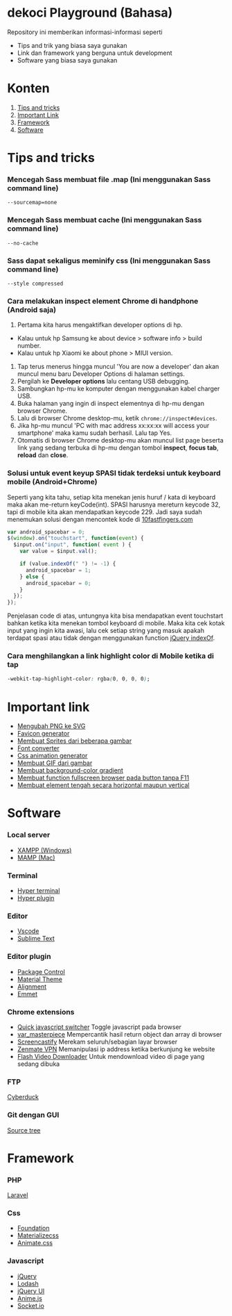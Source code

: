 # dekoci Playground (Bahasa)

Repository ini memberikan informasi-informasi seperti
- Tips and trik yang biasa saya gunakan
- Link dan framework yang berguna untuk development
- Software yang biasa saya gunakan

# Konten

1. [Tips and tricks](#tips-and-tricks)
1. [Important Link](#important-link)
1. [Framework](#framework)
1. [Software](#software)

# Tips and tricks

### Mencegah Sass membuat file .map (Ini menggunakan Sass command line)

  ```shell
  --sourcemap=none
  ```

### Mencegah Sass membuat cache (Ini menggunakan Sass command line)

  ```shell
  --no-cache
  ```

### Sass dapat sekaligus meminify css (Ini menggunakan Sass command line)

  ```shell
  --style compressed
  ```
  
### Cara melakukan inspect element Chrome di handphone (Android saja)

1. Pertama kita harus mengaktifkan developer options di hp.
  - Kalau untuk hp Samsung ke about device > software info > build number.
  - Kalau untuk hp Xiaomi ke about phone > MIUI version.
1. Tap terus menerus hingga muncul 'You are now a developer' dan akan muncul menu baru Developer Options di halaman settings.
1. Pergilah ke **Developer options** lalu centang USB debugging.
1. Sambungkan hp-mu ke komputer dengan menggunakan kabel charger USB.
1. Buka halaman yang ingin di inspect elementnya di hp-mu dengan browser Chrome.
1. Lalu di browser Chrome desktop-mu, ketik `chrome://inspect#devices`.
1. Jika hp-mu muncul 'PC with mac address xx:xx:xx will access your smartphone' maka kamu sudah berhasil. Lalu tap Yes.
1. Otomatis di browser Chrome desktop-mu akan muncul list page beserta link yang sedang terbuka di hp-mu dengan tombol **inspect**, **focus tab**, **reload** dan **close**.

### Solusi untuk event keyup SPASI tidak terdeksi untuk keyboard mobile (Android+Chrome)

Seperti yang kita tahu, setiap kita menekan jenis huruf / kata di keyboard maka akan me-return keyCode(int).
SPASI harusnya mereturn keycode 32, tapi di mobile kita akan mendapatkan keycode 229.
Jadi saya sudah menemukan solusi dengan mencontek kode di [10fastfingers.com](https://10fastfingers.com/)

```javascript
var android_spacebar = 0;
$(window).on("touchstart", function(event) {
  $input.on("input", function( event ) {
    var value = $input.val();	

    if (value.indexOf(" ") != -1) {
      android_spacebar = 1;
    } else {
      android_spacebar = 0;
    }
  });
});
```

Penjelasan code di atas, untungnya kita bisa mendapatkan event touchstart bahkan ketika kita menekan tombol keyboard di mobile. 
Maka kita cek kotak input yang ingin kita awasi, lalu cek setiap string yang masuk apakah terdapat spasi atau tidak dengan menggunakan function [jQuery indexOf](https://www.w3schools.com/jsref/jsref_indexof.asp).

### Cara menghilangkan a link highlight color di Mobile ketika di tap

```css
-webkit-tap-highlight-color: rgba(0, 0, 0, 0);
```

# Important link

- [Mengubah PNG ke SVG](http://www.online-convert.com/result/35c9d026a93397d4f529fd15f6ec3669)
- [Favicon generator](http://www.favicon-generator.org/)
- [Membuat Sprites dari beberapa gambar](http://spritegen.website-performance.org/)
- [Font converter](https://onlinefontconverter.com/)
- [Css animation generator](http://cssanimate.com/)
- [Membuat GIF dari gambar](http://gifcreator.me/)
- [Membuat background-color gradient](http://www.colorzilla.com/gradient-editor/)
- [Membuat function fullscreen browser pada button tanpa F11](http://stackoverflow.com/questions/3900701/onclick-go-full-screen)
- [Membuat element tengah secara horizontal maupun vertical](https://css-tricks.com/centering-css-complete-guide/)

# Software

### Local server

- [XAMPP (Windows)](https://www.apachefriends.org/index.html)
- [MAMP (Mac)](https://www.mamp.info/en/)

### Terminal 

- [Hyper terminal](https://hyper.is/)
- [Hyper plugin](https://github.com/bnb/awesome-hyper)

### Editor

- [Vscode](https://code.visualstudio.com/)
- [Sublime Text](https://www.sublimetext.com/)

### Editor plugin

- [Package Control](https://packagecontrol.io/installation)
- [Material Theme](https://github.com/equinusocio/material-theme)
- [Alignment](https://packagecontrol.io/packages/Alignment)
- [Emmet](https://emmet.io/)

### Chrome extensions

- [Quick javascript switcher](https://chrome.google.com/webstore/detail/quick-javascript-switcher/geddoclleiomckbhadiaipdggiiccfje?hl=en) Toggle javascript pada browser
- [var_masterpiece](https://chrome.google.com/webstore/detail/varmasterpiece/chfhddogiigmfpkcmgfpolalagdcamkl?hl=en) Mempercantik hasil return object dan array di browser
- [Screencastify](https://chrome.google.com/webstore/detail/screencastify-screen-vide/mmeijimgabbpbgpdklnllpncmdofkcpn?hl=en) Merekam seluruh/sebagian layar browser
- [Zenmate VPN](https://chrome.google.com/webstore/detail/zenmate-vpn-best-cyber-se/fdcgdnkidjaadafnichfpabhfomcebme?hl=en) Memanipulasi ip address ketika berkunjung ke website
- [Flash Video Downloader](https://chrome.google.com/webstore/detail/flash-video-downloader/aiimdkdngfcipjohbjenkahhlhccpdbc?hl=en) Untuk mendownload video di page yang sedang dibuka

### FTP 

[Cyberduck](https://cyberduck.io/?l=en)

### Git dengan GUI

[Source tree](https://www.sourcetreeapp.com/)

# Framework

### PHP

[Laravel](https://laravel.com/)

### Css

- [Foundation](http://foundation.zurb.com/)
- [Materializecss](http://materializecss.com/)
- [Animate.css](https://daneden.github.io/animate.css/)

### Javascript

- [jQuery](https://jquery.com/)
- [Lodash](https://lodash.com/)
- [jQuery UI](https://jqueryui.com/)
- [Anime.js](http://anime-js.com/)
- [Socket.io](https://socket.io/)
